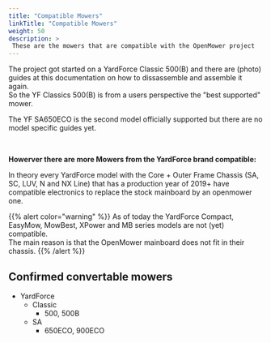 ```yaml
---
title: "Compatible Mowers"
linkTitle: "Compatible Mowers"
weight: 50
description: >
 These are the mowers that are compatible with the OpenMower project
---
```


The project got started on a YardForce Classic 500(B) and there are (photo) guides at this documentation on how to dissassemble and assemble it again.  
So the YF Classics 500(B) is from a users perspective the "best supported" mower.

The YF SA650ECO is the second model officially supported but there are no model specific guides yet.

<br>

**Howerver there are more Mowers from the YardForce brand compatible:**

In theory every YardForce model with the Core + Outer Frame Chassis (SA, SC, LUV, N and NX Line) that has a production year of 2019+ have compatible electronics to replace the stock mainboard by an openmower one.

{{% alert color="warning" %}}
As of today the YardForce Compact, EasyMow, MowBest, XPower and MB series models are not (yet) compatible.  
The main reason is that the OpenMower mainboard does not fit in their chassis.
{{% /alert %}}


## Confirmed convertable mowers

 - YardForce
   - Classic
     - 500, 500B
   - SA
     - 650ECO, 900ECO
